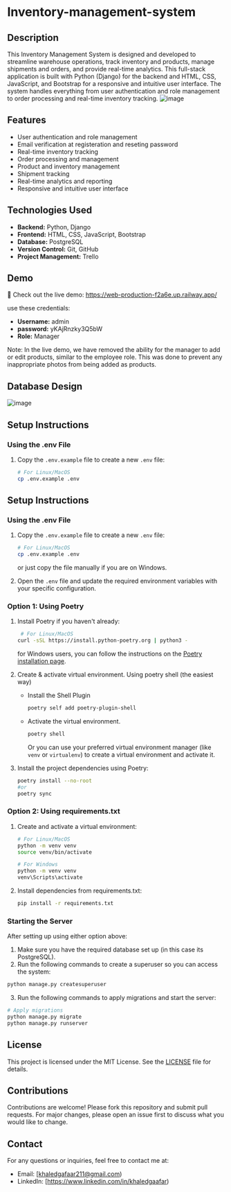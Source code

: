 # Inventory-management-system

## Description

This Inventory Management System is designed and developed to streamline warehouse operations, track inventory and products, manage shipments and orders, and provide real-time analytics. This full-stack application is built with Python (Django) for the backend and HTML, CSS, JavaScript, and Bootstrap for a responsive and intuitive user interface. The system handles everything from user authentication and role management to order processing and real-time inventory tracking.
![image](https://github.com/user-attachments/assets/bd7099c9-3749-4a8f-bf85-cee8ef005ca1)

## Features

- User authentication and role management
- Email verification at registeration and reseting password
- Real-time inventory tracking
- Order processing and management
- Product and inventory management
- Shipment tracking
- Real-time analytics and reporting
- Responsive and intuitive user interface

## Technologies Used

- **Backend:** Python, Django
- **Frontend:** HTML, CSS, JavaScript, Bootstrap
- **Database:** PostgreSQL
- **Version Control:** Git, GitHub
- **Project Management:** Trello

## Demo

🔗 Check out the live demo:
https://web-production-f2a6e.up.railway.app/

use these credentials:
- **Username:** admin
- **password:** yKAjRnzky3Q5bW
- **Role:** Manager

Note: In the live demo, we have removed the ability for the manager to add or edit products, similar to the employee role. This was done to prevent any inappropriate photos from being added as products.


## Database Design
![image](https://github.com/user-attachments/assets/1ce6475e-773a-4cc9-b7fe-27611d77dc00)


## Setup Instructions

### Using the .env File

1. Copy the `.env.example` file to create a new `.env` file:

   ```sh
   # For Linux/MacOS
   cp .env.example .env

## Setup Instructions

### Using the .env File

1. Copy the `.env.example` file to create a new `.env` file:

   ```sh
   # For Linux/MacOS
   cp .env.example .env
   ```
   or just copy the file manually if you are on Windows.


2. Open the `.env` file and update the required environment variables with your specific configuration.

### Option 1: Using Poetry

1. Install Poetry if you haven't already:
   ```sh
    # For Linux/MacOS
   curl -sSL https://install.python-poetry.org | python3 -
   ```
   for Windows users, you can follow the instructions on
   the [Poetry installation page](https://python-poetry.org/docs/#installation).

2. Create & activate virtual environment.
   Using poetry shell (the easiest way)
    - Install the Shell Plugin
        ```sh
        poetry self add poetry-plugin-shell
        ```
    - Activate the virtual environment.
        ```sh
        poetry shell
        ```
      Or you can use your preferred virtual environment manager (like `venv` or `virtualenv`) to create a virtual
      environment and activate it.


3. Install the project dependencies using Poetry:
   ```sh
   poetry install --no-root
   #or
   poetry sync
   ```

### Option 2: Using requirements.txt

1. Create and activate a virtual environment:
   ```sh
   # For Linux/MacOS
   python -m venv venv
   source venv/bin/activate
   
   # For Windows
   python -m venv venv
   venv\Scripts\activate
   ```

2. Install dependencies from requirements.txt:
   ```sh
   pip install -r requirements.txt
   ```

### Starting the Server

After setting up using either option above:

1. Make sure you have the required database set up (in this case its PostgreSQL).
2. Run the following commands to create a superuser so you can access the system:

```sh
python manage.py createsuperuser
```

3. Run the following commands to apply migrations and start the server:

```sh
# Apply migrations
python manage.py migrate
python manage.py runserver
```


## License

This project is licensed under the MIT License. See the [LICENSE](LICENSE) file for details.

## Contributions

Contributions are welcome! Please fork this repository and submit pull requests. For major changes, please open an issue first to discuss what you would like to change.

## Contact

For any questions or inquiries, feel free to contact me at:
- Email: [khaledgafaar211@gmail.com)
- LinkedIn: [https://www.linkedin.com/in/khaledgaafar)
